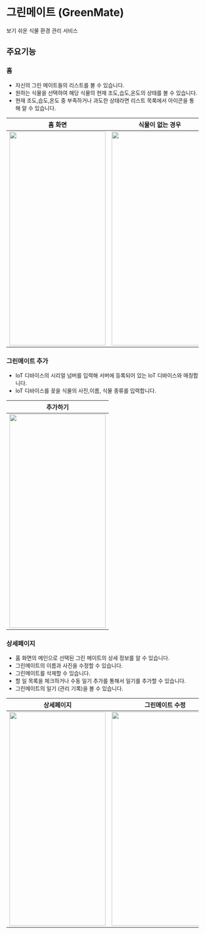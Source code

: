 # 그린메이트 (GreenMate)
보기 쉬운 식물 환경 관리 서비스


## 주요기능

### 홈
- 자신의 그린 메이트들의 리스트를 볼 수 있습니다.
- 원하는 식물을 선택하여 해당 식물의 현재 조도,습도,온도의 상태를 볼 수 있습니다.
- 현재 조도,습도,온도 중 부족하거나 과도한 상태라면 리스트 목록에서 아이콘을 통해 알 수 있습니다.

|홈 화면|식물이 없는 경우|
|:--:|:--:|
|<img src = "https://github.com/uuranus/GreenMate/assets/72340294/ae886890-3c9a-4aa1-9f00-97e2966ae73d" width="252" height="560">|<img src = "https://github.com/uuranus/GreenMate/assets/72340294/cec5fa2a-d49c-4dcc-b96b-41cd8df29eb4" width="252" height="560">|


### 그린메이트 추가
- IoT 디바이스의 시리얼 넘버를 입력해 서버에 등록되어 있는 IoT 디바이스와 매칭합니다.
- IoT 디바이스를 꽂을 식물의 사진,이름, 식물 종류를 입력합니다.

|추가하기|
|:--:|
|<img src = "https://github.com/uuranus/GreenMate/assets/72340294/e044d4eb-35d0-473a-9c3d-eeb46f69e5b4" width="252" height="560">|


### 상세페이지
- 홈 화면의 메인으로 선택된 그린 메이트의 상세 정보를 알 수 있습니다.
- 그린메이트의 이름과 사진을 수정할 수 있습니다.
- 그린메이트를 삭제할 수 있습니다.
- 할 일 목록을 체크하거나 수동 일기 추가를 통해서 일기를 추가할 수 있습니다.
- 그린메이트의 일기 (관리 기록)을 볼 수 있습니다.


|상세페이지|그린메이트 수정|그린메이트 삭제|일기 수동 추가|
|:--:|:--:|:--:|:--:|
|<img src = "https://github.com/uuranus/GreenMate/assets/72340294/cb3f2224-7a3d-4e9f-b644-4fd7185b573a" width="252" height="560">|<img src = "https://github.com/uuranus/GreenMate/assets/72340294/ad963ecf-1299-46dd-a022-042b3bcc4a87" width="280" height="560">|<img src = "https://github.com/uuranus/GreenMate/assets/72340294/4d9bfd00-f037-4018-a66c-0e08f1b147be" width="280" height="560">|<img src = "https://github.com/uuranus/GreenMate/assets/72340294/9504a536-178a-4c54-8bc2-a71e822ec589" width="280" height="560">|

